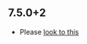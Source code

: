 ## 7.5.0+2

- Please [look to this](https://dooboolab.github.io/flutter_sound/book/CHANGELOG.html)

